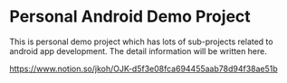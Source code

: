Personal Android Demo Project
====================================

This is personal demo project which has lots of sub-projects related to android app development.
The detail information will be written here.

https://www.notion.so/jkoh/OJK-d5f3e08fca694455aab78d94f38ae51b
